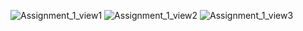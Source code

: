 ![Assignment_1_view1](https://user-images.githubusercontent.com/90255998/210167378-c0b4b106-c713-4b9d-865c-d3c407c26283.png)
![Assignment_1_view2](https://user-images.githubusercontent.com/90255998/210167381-655fa08a-bc5e-4960-b382-a77c688a815d.png)
![Assignment_1_view3](https://user-images.githubusercontent.com/90255998/210167376-c97b0f91-e265-4512-a575-363af2b32be8.png)
